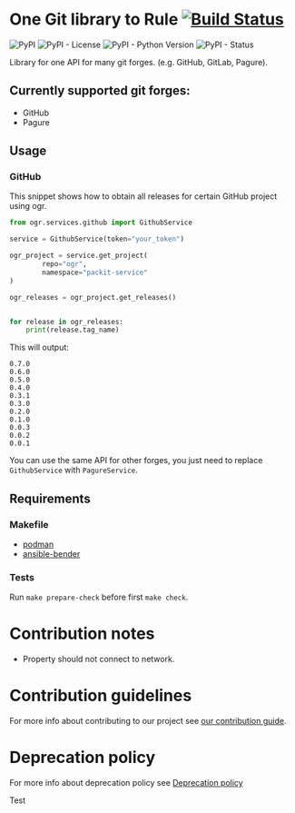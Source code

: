 # One Git library to Rule [![Build Status](https://zuul-ci.org/gated.svg)](https://softwarefactory-project.io/zuul/t/local/builds?project=packit-service/ogr)

![PyPI](https://img.shields.io/pypi/v/ogr.svg)
![PyPI - License](https://img.shields.io/pypi/l/ogr.svg)
![PyPI - Python Version](https://img.shields.io/pypi/pyversions/ogr.svg)
![PyPI - Status](https://img.shields.io/pypi/status/ogr.svg)


Library for one API for many git forges. (e.g. GitHub, GitLab, Pagure).

## Currently supported git forges:

- GitHub
- Pagure

## Usage

### GitHub

This snippet shows how to obtain all releases for certain GitHub project using ogr.

```python
from ogr.services.github import GithubService

service = GithubService(token="your_token")

ogr_project = service.get_project(
        repo="ogr",
        namespace="packit-service"
)

ogr_releases = ogr_project.get_releases()


for release in ogr_releases:
    print(release.tag_name)
```

This will output:

```
0.7.0
0.6.0
0.5.0
0.4.0
0.3.1
0.3.0
0.2.0
0.1.0
0.0.3
0.0.2
0.0.1
```

You can use the same API for other forges, you just need to replace `GithubService` with `PagureService`.

## Requirements

### Makefile

- [podman](https://github.com/containers/libpod)
- [ansible-bender](https://pypi.org/project/ansible-bender)

### Tests

Run `make prepare-check` before first `make check`.


# Contribution notes

- Property should not connect to network.


# Contribution guidelines

For more info about contributing to our project see [our contribution guide](/CONTRIBUTING.md).

# Deprecation policy

For more info about deprecation policy see [Deprecation policy](https://github.com/packit-service/research/tree/master/deprecation)

Test
